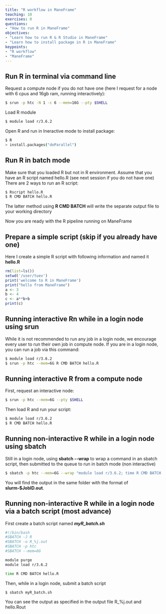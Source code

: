 ```yaml
---
title: "R workflow in ManeFrame"
teaching: 10
exercises: 0
questions:
- "How to run R in ManeFrame"
objectives:
- "Learn how to run R & R Studio in ManeFrame"
- "Learn how to install package in R in ManeFrame"
keypoints:
- "R workflow"
- "ManeFrame"
---
```


## Run R in terminal via command line

Request a compute node if you do not have one (here I request for a node with 6 cpus and 16gb ram, running interactively):

```bash
$ srun -p htc -N 1 -c 6 --mem=16G --pty $SHELL
```

Load R module

```bash
$ module load r/3.6.2
```

Open R and run in Ineractive mode to install package:

```bash
$ R
> install.packages("doParallel")
```

## Run R in batch mode
Make sure that you loaded R but not in R environment. Assume that you have an R script named hello.R (see next session if you do not have one)
There are 2 ways to run an R script:

```bash
$ Rscript hello.R
$ R CMD BATCH hello.R
```

The latter method using **R CMD BATCH** will write the separate output file to your working directory

Now you are ready with the R pipeline running on ManeFrame

## Prepare a simple script (skip if you already have one)
Here I create a simple R script with following information and named it **hello.R**

```r
rm(list=ls())
setwd('/user/tuev')
print('welcome to R in ManeFrame')
print("hello from ManeFrame")
a <- 3
b <- 4
c <- a**b+b
print(c)
```

## Running interactive Rn while in a login node using srun
While it is not recommended to run any job in a login node, we encourage every user to run their own job in compute node.
If you are in a login node, you can run a job via this command:

```bash
$ module load r/3.6.2
$ srun -p htc --mem=6G R CMD BATCH hello.R
```

## Running interactive R from a compute node
First, request an interactive node:

```bash
$ srun -p htc --mem=6G --pty $SHELL
```

Then load R and run your script:

```bash
$ module load r/3.6.2
$ R CMD BATCH hello.R
```

## Running non-interactive R while in a login node using sbatch
Still in a login node, using **sbatch --wrap** to wrap a command in an sbatch script, then submitted to the queue to run in batch mode (non interactive)

```bash
$ sbatch -p htc --mem=6G --wrap "module load r/3.6.2; time R CMD BATCH hello.R"
```

You will find the output in the same folder with the format of **slurm-$JobID.out**.


## Running non-interactive R while in a login node via a batch script (most advance)
First create a batch script named _**myR_batch.sh**_

```bash
#!/bin/bash
#SBATCH -J R
#SBATCH -o R_%j.out
#SBATCH -p htc
#SBATCH --mem=6G

module purge
module load r/3.6.2

time R CMD BATCH hello.R
```

Then, while in a login node, submit a batch script 

```bash
$ sbatch myR_batch.sh
```

You can see the output as specified in the output file R_%j.out and hello.Rout

